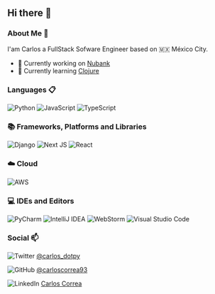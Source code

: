 ## Hi there 👋

### About Me 🚀

I'am Carlos a FullStack Sofware Engineer based on 🇲🇽 México City.
- 🔭 Currently working on [Nubank](https://nu.com.mx)
- 🌱 Currently learning [Clojure](https://clojure.org)
### Languages 📋

![Python](https://img.shields.io/badge/python-3670A0?style=logo&logo=python&logoColor=ffdd54)
![JavaScript](https://img.shields.io/badge/javascript-%23323330.svg?style=logo&logo=javascript&logoColor=%23F7DF1E)
![TypeScript](https://img.shields.io/badge/typescript-%23007ACC.svg?style=logo&logo=typescript&logoColor=white)

### 📚 Frameworks, Platforms and Libraries
![Django](https://img.shields.io/badge/django-%23092E20.svg?style=logo&logo=django&logoColor=white)
![Next JS](https://img.shields.io/badge/Next-black?style=logo&logo=next.js&logoColor=white)
![React](https://img.shields.io/badge/react-%2320232a.svg?style=logo&logo=react&logoColor=%2361DAFB)

### ☁️ Cloud
![AWS](https://img.shields.io/badge/AWS-%23FF9900.svg?style=logo&logo=amazon-aws&logoColor=white)

### 💻 IDEs and Editors
![PyCharm](https://img.shields.io/badge/pycharm-143?style=logo&logo=pycharm&logoColor=black&color=black&labelColor=green)
![IntelliJ IDEA](https://img.shields.io/badge/IntelliJIDEA-000000.svg?style=logo&logo=intellij-idea&logoColor=white)
![WebStorm](https://img.shields.io/badge/webstorm-143?style=logo&logo=webstorm&logoColor=white&color=black)
![Visual Studio Code](https://img.shields.io/badge/Visual%20Studio%20Code-0078d7.svg?style=logo&logo=visual-studio-code&logoColor=white)

### Social 📫

![Twitter](https://img.shields.io/badge/Twitter-%231DA1F2.svg?style=logo&logo=Twitter&logoColor=white) [@carlos_dotpy](https://twitter.com/carlos_dotpy)

![GitHub](https://img.shields.io/badge/github-%23121011.svg?style=logo&logo=github&logoColor=white)
[@carloscorrea93](https://github.com/carloscorrea93)

![LinkedIn](https://img.shields.io/badge/linkedin-%230077B5.svg?style=logo&logo=linkedin&logoColor=white)
[Carlos Correa](https://www.linkedin.com/in/carloscorrea-432a3b156/)

<!--
**carloscorrea93/carloscorrea93** is a ✨ _special_ ✨ repository because its `README.md` (this file) appears on your GitHub profile.

Here are some ideas to get you started:

- 🔭 I’m currently working on ...
- 🌱 I’m currently learning ...
- 👯 I’m looking to collaborate on ...
- 🤔 I’m looking for help with ...
- 💬 Ask me about ...
- 📫 How to reach me: ...
- 😄 Pronouns: ...
- ⚡ Fun fact: ...
-->
